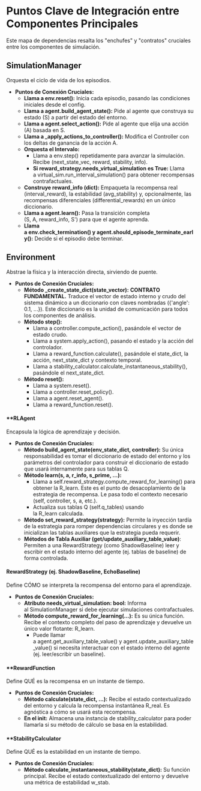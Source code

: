 # **Puntos Clave de Integración entre Componentes Principales**

Este mapa de dependencias resalta los "enchufes" y "contratos" cruciales entre los componentes de simulación.
## **SimulationManager**

Orquesta el ciclo de vida de los episodios.
- **Puntos de Conexión Cruciales:**
    - **Llama a env.reset():** Inicia cada episodio, pasando las condiciones iniciales desde el config.
    - **Llama a agent.build_agent_state():** Pide al agente que construya su estado (S) a partir del estado del entorno.
    - **Llama a agent.select_action():** Pide al agente que elija una acción (A) basada en S.
    - **Llama a _apply_actions_to_controller():** Modifica el Controller con los deltas de ganancia de la acción A.
    - **Orquesta el Intervalo:**
        - Llama a env.step() repetidamente para avanzar la simulación. Recibe (next_state_vec, reward, stability, info).
        - **Si reward_strategy.needs_virtual_simulation es True:** Llama a virtual_sim.run_interval_simulation() para obtener recompensas contrafactuales.
    - **Construye reward_info (dict):** Empaqueta la recompensa real (interval_reward), la estabilidad (avg_stability) y, opcionalmente, las recompensas diferenciales (differential_rewards) en un único diccionario.
    - **Llama a agent.learn():** Pasa la transición completa (S, A, reward_info, S') para que el agente aprenda.
    - **Llama a env.check_termination() y agent.should_episode_terminate_early():** Decide si el episodio debe terminar.

## **Environment**

Abstrae la física y la interacción directa, sirviendo de puente.
- **Puntos de Conexión Cruciales:**
    - **Método _create_state_dict(state_vector):** **CONTRATO FUNDAMENTAL.** Traduce el vector de estado interno y crudo del sistema dinámico a un diccionario con claves nombradas ({'angle': 0.1, ...}). Este diccionario es la unidad de comunicación para todos los componentes de análisis.
    - **Método step():**
        - Llama a controller.compute_action(), pasándole el vector de estado crudo.
        - Llama a system.apply_action(), pasando el estado y la acción del controlador.
        - Llama a reward_function.calculate(), pasándole el state_dict, la acción, next_state_dict y contexto temporal.
        - Llama a stability_calculator.calculate_instantaneous_stability(), pasándole el next_state_dict.
    - **Método reset():**
        - Llama a system.reset().
        - Llama a controller.reset_policy().
        - Llama a agent.reset_agent().
        - Llama a reward_function.reset().

#### **RLAgent

Encapsula la lógica de aprendizaje y decisión.
- **Puntos de Conexión Cruciales:**
    - **Método build_agent_state(env_state_dict, controller):** Su única responsabilidad es tomar el diccionario de estado del entorno y los parámetros del controlador para construir el diccionario de estado que usará internamente para sus tablas Q.
    - **Método learn(s, a, r_info, s_prime, ...):**
        - Llama a self.reward_strategy.compute_reward_for_learning() para obtener la R_learn. Este es el punto de desacoplamiento de la estrategia de recompensa. Le pasa todo el contexto necesario (self, controller, s, a, etc.).
        - Actualiza sus tablas Q (self.q_tables) usando la R_learn calculada.
    - **Método set_reward_strategy(strategy):** Permite la inyección tardía de la estrategia para romper dependencias circulares y es donde se inicializan las tablas auxiliares que la estrategia pueda requerir.
    - **Métodos de Tabla Auxiliar (get/update_auxiliary_table_value)**: Permiten a una RewardStrategy (como ShadowBaseline) leer y escribir en el estado interno del agente (ej. tablas de baseline) de forma controlada.

#### **RewardStrategy (ej. ShadowBaseline, EchoBaseline)**

Define CÓMO se interpreta la recompensa del entorno para el aprendizaje.
- **Puntos de Conexión Cruciales:**
    - **Atributo needs_virtual_simulation: bool:** Informa al SimulationManager si debe ejecutar simulaciones contrafactuales.
    - **Método compute_reward_for_learning(...):** Es su única función. Recibe el contexto completo del paso de aprendizaje y devuelve un único valor flotante: R_learn.
        - Puede llamar a agent.get_auxiliary_table_value() y agent.update_auxiliary_table_value() si necesita interactuar con el estado interno del agente (ej. leer/escribir un baseline).

#### **RewardFunction

Define QUÉ es la recompensa en un instante de tiempo.
- **Puntos de Conexión Cruciales:**
    - **Método calculate(state_dict, ...):** Recibe el estado contextualizado del entorno y calcula la recompensa instantánea R_real. Es agnóstica a cómo se usará esta recompensa.
    - **En el __init__:** Almacena una instancia de stability_calculator para poder llamarla si su método de cálculo se basa en la estabilidad.

#### **StabilityCalculator

Define QUÉ es la estabilidad en un instante de tiempo.
- **Puntos de Conexión Cruciales:**
    - **Método calculate_instantaneous_stability(state_dict):** Su función principal. Recibe el estado contextualizado del entorno y devuelve una métrica de estabilidad w_stab.